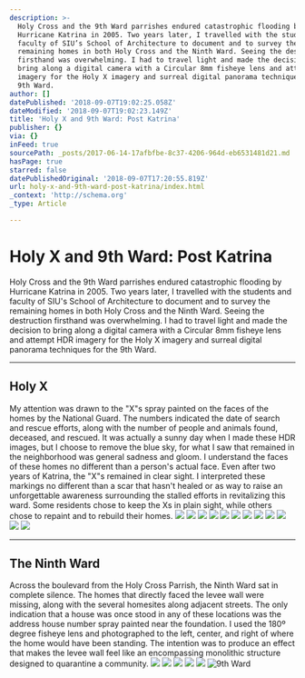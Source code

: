 ```yaml
---
description: >-
  Holy Cross and the 9th Ward parrishes endured catastrophic flooding by
  Hurricane Katrina in 2005. Two years later, I travelled with the students and
  faculty of SIU’s School of Architecture to document and to survey the
  remaining homes in both Holy Cross and the Ninth Ward. Seeing the destruction
  firsthand was overwhelming. I had to travel light and made the decision to
  bring along a digital camera with a Circular 8mm fisheye lens and attempt HDR
  imagery for the Holy X imagery and surreal digital panorama techniques for the
  9th Ward.
author: []
datePublished: '2018-09-07T19:02:25.058Z'
dateModified: '2018-09-07T19:02:23.149Z'
title: 'Holy X and 9th Ward: Post Katrina'
publisher: {}
via: {}
inFeed: true
sourcePath: _posts/2017-06-14-17afbfbe-8c37-4206-964d-eb6531481d21.md
hasPage: true
starred: false
datePublishedOriginal: '2018-09-07T17:20:55.819Z'
url: holy-x-and-9th-ward-post-katrina/index.html
_context: 'http://schema.org'
_type: Article

---
```

# Holy X and 9th Ward: Post Katrina

Holy Cross and the 9th Ward parrishes endured catastrophic flooding by Hurricane Katrina in 2005\. Two years later, I travelled with the students and faculty of SIU's School of Architecture to document and to survey the remaining homes in both Holy Cross and the Ninth Ward. Seeing the destruction firsthand was overwhelming. I had to travel light and made the decision to bring along a digital camera with a Circular 8mm fisheye lens and attempt HDR imagery for the Holy X imagery and surreal digital panorama techniques for the 9th Ward.

---

## Holy X

My attention was drawn to the "X"s spray painted on the faces of the homes by the National Guard. The numbers indicated the date of search and rescue efforts, along with the number of people and animals found, deceased, and rescued. It was actually a sunny day when I made these HDR images, but I choose to remove the blue sky, for what I saw that remained in the neighborhood was general sadness and gloom. I understand the faces of these homes no different than a person's actual face. Even after two years of Katrina, the "X"s remained in clear sight. I interpreted these markings no different than a scar that hasn't healed or as way to raise an unforgettable awareness surrounding the stalled efforts in revitalizing this ward. Some residents chose to keep the Xs in plain sight, while others chose to repaint and to rebuild their homes.
![](https://the-grid-user-content.s3-us-west-2.amazonaws.com/bdbf0273-7f38-4406-915e-1108016322fb.jpg)
![](https://the-grid-user-content.s3-us-west-2.amazonaws.com/2e00fdcb-aedc-481c-979a-640b4526f242.jpg)
![](https://the-grid-user-content.s3-us-west-2.amazonaws.com/415b83d6-a11e-4295-b00e-9ce1a3344609.jpg)
![](https://the-grid-user-content.s3-us-west-2.amazonaws.com/d49dae56-8f42-4a95-a13f-29aca3cea4fa.jpg)
![](https://the-grid-user-content.s3-us-west-2.amazonaws.com/842c59cc-6b1c-4e1e-926a-0e144e2c09fe.jpg)
![](https://the-grid-user-content.s3-us-west-2.amazonaws.com/c34ba7da-4f21-4ae8-ab38-6899fc0c2009.jpg)
![](https://the-grid-user-content.s3-us-west-2.amazonaws.com/998cc298-2aee-4a02-bd8a-02fec46f919c.jpg)
![](https://s3-us-west-2.amazonaws.com/the-grid-img/p/1ef2c0b84b815f4880a82ecbc40af3601b5be306.jpg)
![](https://the-grid-user-content.s3-us-west-2.amazonaws.com/5dfbac3d-2e7b-4e34-b6aa-3e8ae45c92d0.jpg)
![](https://the-grid-user-content.s3-us-west-2.amazonaws.com/7bd18633-417d-4e8f-b518-b67cb6bb2d40.jpg)
![](https://the-grid-user-content.s3-us-west-2.amazonaws.com/326430a2-ecc9-4406-89e6-5d55b854e5aa.jpg)
![](https://the-grid-user-content.s3-us-west-2.amazonaws.com/1f9b07cf-96e3-4c8c-80c6-02b7bd4aafc9.jpg)

---

## The Ninth Ward

Across the boulevard from the Holy Cross Parrish, the Ninth Ward sat in complete silence. The homes that directly faced the levee wall were missing, along with the several homesites along adjacent streets. The only indication that a house was once stood in any of these locations was the address house number spray painted near the foundation. I used the 180º degree fisheye lens and photographed to the left, center, and right of where the home would have been standing. The intention was to produce an effect that makes the levee wall feel like an encompassing monolithic structure designed to quarantine a community.
![](https://the-grid-user-content.s3-us-west-2.amazonaws.com/9258666d-1e1d-4c86-864d-19edc4c87cb2.jpg)
![](https://the-grid-user-content.s3-us-west-2.amazonaws.com/4a94bebf-112c-45f9-ac0f-9fb4c8d730b4.jpg)
![](https://the-grid-user-content.s3-us-west-2.amazonaws.com/0c4904d6-e6b2-4bfe-b7dc-06f2040d4e26.jpg)
![](https://the-grid-user-content.s3-us-west-2.amazonaws.com/a18ccd53-4071-42bc-a5c7-426b5faedfbb.jpg)
![](https://the-grid-user-content.s3-us-west-2.amazonaws.com/eb478105-da10-4ed9-bc70-45e2a500c90f.jpg)
![9th Ward](https://the-grid-user-content.s3-us-west-2.amazonaws.com/dfcbd8a2-669a-4860-bce3-235cdba05c99.jpg)